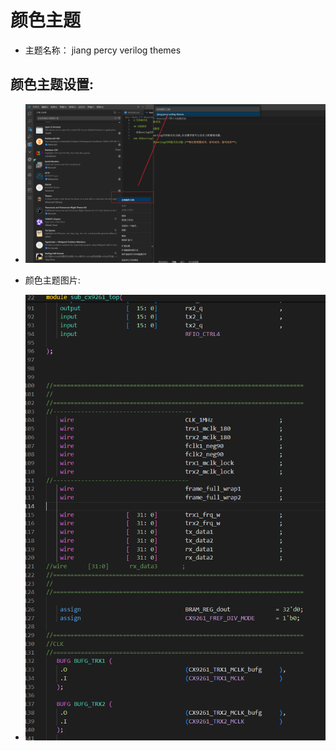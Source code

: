 # 颜色主题

- 主题名称： jiang percy verilog themes

## 颜色主题设置:
- ![](./Snipaste_2024-04-13_22-59-12.png)

- 颜色主题图片:
- ![](./Snipaste_2024-04-13_23-03-30.png)